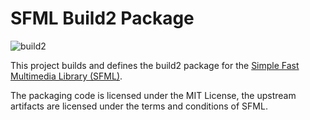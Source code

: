 # SFML Build2 Package

![build2](https://github.com/Rookfighter/sfml/workflows/build2/badge.svg)

This project builds and defines the build2 package for the [Simple Fast Multimedia Library (SFML)](https://www.sfml-dev.org/index.php).

The packaging code is licensed under the MIT License, the upstream artifacts are licensed under the terms and conditions of SFML.